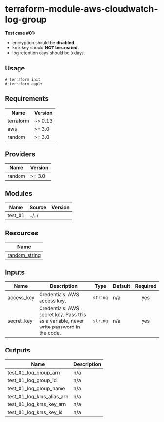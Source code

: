 # terraform-module-aws-cloudwatch-log-group

**Test case #01:**

- encryption should be **disabled**.
- kms key should **NOT be created**.
- log retention days should be `3` days.

## Usage

```
# terraform init
# terraform apply
```

<!-- BEGINNING OF PRE-COMMIT-TERRAFORM DOCS HOOK -->
## Requirements

| Name | Version |
|------|---------|
| terraform | ~> 0.13 |
| aws | >= 3.0 |
| random | >= 3.0 |

## Providers

| Name | Version |
|------|---------|
| random | >= 3.0 |

## Modules

| Name | Source | Version |
|------|--------|---------|
| test_01 | ../../ |  |

## Resources

| Name |
|------|
| [random_string](https://registry.terraform.io/providers/hashicorp/random/latest/docs/resources/string) |

## Inputs

| Name | Description | Type | Default | Required |
|------|-------------|------|---------|:--------:|
| access\_key | Credentials: AWS access key. | `string` | n/a | yes |
| secret\_key | Credentials: AWS secret key. Pass this as a variable, never write password in the code. | `string` | n/a | yes |

## Outputs

| Name | Description |
|------|-------------|
| test\_01\_log\_group\_arn | n/a |
| test\_01\_log\_group\_id | n/a |
| test\_01\_log\_group\_name | n/a |
| test\_01\_log\_kms\_alias\_arn | n/a |
| test\_01\_log\_kms\_key\_arn | n/a |
| test\_01\_log\_kms\_key\_id | n/a |
<!-- END OF PRE-COMMIT-TERRAFORM DOCS HOOK -->
